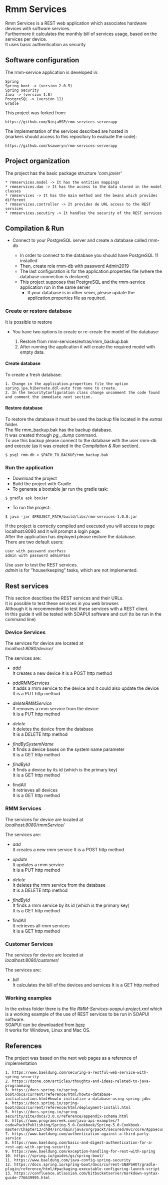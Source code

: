 # Rmm Services

Rmm Services is a REST web application which associates hardware devices with software services.  
Furthermore it calculates the monthly bill of services usage, based on the services per device.  
It uses basic authentication as security

## Software configuration

The rmm-service application is developed in:

	Spring
	Spring boot -> (version 2.0.5)
	Spring security
	Java -> (version 1.8)
	PostgreSQL -> (version 11)
	Gradle

This project was forked from:
 
	https://github.com/NinjaMSP/rmm-services-serverapp	

The implementation of the services described are hosted in  
(markers should access to this repository to evaluate the code):

	https://github.com/ksaweryn/rmm-services-serverapp

## Project organization

The project has the basic package structure _'com.javier'_

	* rmmservices.model -> It has the entities mappings
	* rmmservices.dao -> It has the access to the data stored in the model classes
	* rmmservices -> It has the main method and the beans which provides different
	* rmmservices.controller -> It provides de URL access to the REST services
	* rmmservices.secutiry -> It handles the security of the REST services

## Compilation & Run

* Connect to your PostgreSQL server and create a database called rmm-db
	
	- In order to connect to the database you should have PostgreSQL 11 installed
	- Then, create role rmm-db with password Admin2019
	- The last configuration is for the application.properties file (where the database connection is declared)
	- This project supposes that PostgreSQL and the rmm-service application run in the same server
		* If your database is in other sever, please update the application.properties file as required.

### Create or restore database

It is possible to restore
	
* You have two options to create or re-create the model of the database:

	1. Restore from rmm-services/extras/rmm_backup.bak
	2. After running the application it will create the required model with empty data.
	
#### Create database

To create a fresh database:

	1. Change in the application.properties file the option spring.jpa.hibernate.ddl-auto from none to create.
	2. In the SecurityConfiguration class change uncomment the code found and comment the immediate next section.  

#### Restore database

To restore the database it must be used the backup file located in the _extras_ folder.  
The file rmm_backup.bak has the backup database.  
It was created through _pg__dump_ command.  
To use this backup please connect to the database with the user rmm-db and execute (as it was created in the _Compilation & Run_ section).  

```console
$ psql rmm-db < $PATH_TO_BACKUP/rmm_backup.bak 
```

### Run the application 
	 
* Download the project
* Build the project with Gradle
* To generate a bootable jar run the gradle task:

```console
$ gradle ask booJar
```
	
* To run the project:

```console  
$ java -jar $PROJECT_PATH/build/libs/rmm-services-1.0.0.jar  
```
	
If the project is correctly compiled and executed you will access to page localhost:8080 and it will prompt a login page.  
After the application has deployed please restore the database.  
There are two default users:

	user with password userPass
	admin with password adminPass
	
Use _user_ to test the REST services.   
_admin_ is for "houserkeeping" tasks, which are not implemented. 

## Rest services

This section describes the REST services and their URLs.  
It is possible to test these services in you web browser.  
Although it is recommended to test these services with a REST client.  
In this guide it will be tested with SOAPUI software and curl (to be run in the command line)

### Device Services

The services for device are located at  
_localhost:8080/device/_

The services are:

* _add_  
It creates a new device
It is a POST http method  
 
* _addRMMServices_  
It adds a rmm service to the device and it could also update the device  
It is a PUT http method  

* _deleteRMMService_  
It removes a rmm service from the device  
It is a PUT http method  
  
* _delete_  
It deletes the device from the database  
It is a DELETE http method  
  
* _findBySystemName_  
It finds a device bases on the system name parameter  
It is a GET http method    
  
* _findById_  
It finds a device by its id (which is the primary key)  
It is a GET http method    
  
* findAll  
It retrieves all devices  
It is a GET http method    

### RMM Services

The services for device are located at  
_localhost:8080/rmmService/_

The services are:

* _add_  
It creates a new rmm service
It is a POST http method  
 
* _update_  
It updates a rmm service  
It is a PUT http method  

* _delete_  
It deletes the rmm service from the database  
It is a DELETE http method  
  
* _findById_  
It finds a rmm service by its id (which is the primary key)  
It is a GET http method    
  
* findAll  
It retrieves all rmm services  
It is a GET http method  

### Customer Services

The services for device are located at  
_localhost:8080/customer/_

The services are:

* _bill_  
It calculates the bill of the devices and services
It is a GET http method  

### Working examples

In the extras folder there is the file _RMM-Services-soapui-project.xml_ which is a working example of the use of REST services to be run in SOAPUI software.  
SOAPUI can be downloaded from [here](https://www.soapui.org/downloads/latest-release.html)  
It works for Windows, Linux and Mac OS.  

## References
The project was based on the next web pages as a reference of implementation

	1. https://www.baeldung.com/securing-a-restful-web-service-with-spring-security
	2. https://dzone.com/articles/thoughts-and-ideas-related-to-java-programming
	3. https://docs.spring.io/spring-boot/docs/current/reference/html/howto-database-initialization.html#howto-initialize-a-database-using-spring-jdbc
	4. https://docs.spring.io/spring-boot/docs/current/reference/html/deployment-install.html
	5. https://docs.spring.io/spring-security/site/docs/3.0.x/reference/appendix-schema.html
	6. https://www.programcreek.com/java-api-examples/?code=PacktPublishing/Spring-5.0-Cookbook/Spring-5.0-Cookbook-master/Chapter13/ch04/src/main/java/org/packt/secured/mvc/core/AppSecurityModelC.java
	7. https://www.baeldung.com/authentication-against-a-third-party-service
	8. https://www.baeldung.com/basic-and-digest-authentication-for-a-rest-api-with-spring-security
	9. https://www.baeldung.com/exception-handling-for-rest-with-spring
	10. https://spring.io/guides/gs/spring-boot/
	11. https://www.baeldung.com/java-config-spring-security
	12. https://docs.spring.io/spring-boot/docs/current-SNAPSHOT/gradle-plugin/reference/html/#packaging-executable-configuring-launch-script
	13. https://confluence.atlassian.com/bitbucketserver/markdown-syntax-guide-776639995.html
